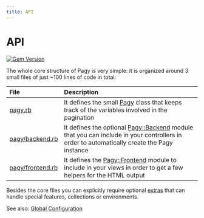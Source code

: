 ```yaml
---
title: API
---
```

# API

[![Gem Version](https://img.shields.io/gem/v/pagy.svg?label=pagy&colorA=99004d&colorB=cc0066)](https://rubygems.org/gems/pagy)

The whole core structure of Pagy is very simple: it is organized around 3 small files of just ~100 lines of code in total:

| File                                                                                 | Description                                                                                                                                                |
|:-------------------------------------------------------------------------------------|:-----------------------------------------------------------------------------------------------------------------------------------------------------------|
| [pagy.rb](https://github.com/ddnexus/pagy/blob/master/lib/pagy.rb)                   | It defines the small [Pagy](api/pagy.md) class that keeps track of the variables involved in the pagination                                                |
| [pagy/backend.rb](https://github.com/ddnexus/pagy/blob/master/lib/pagy/backend.rb)   | It defines the optional [Pagy::Backend](api/backend.md) module that you can include in your controllers in order to automatically create the Pagy instance |
| [pagy/frontend.rb](https://github.com/ddnexus/pagy/blob/master/lib/pagy/frontend.rb) | It defines the [Pagy::Frontend](api/frontend.md) module to include in your views in order to get a few helpers for the HTML output                         |

Besides the core files you can explicitly require optional [extras](extras.md) that can handle special features, collections or environments.

See also: [Global Configuration](how-to.md#global-configuration)
